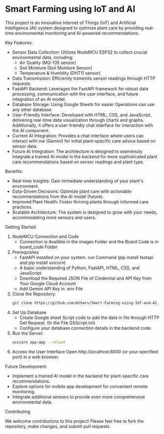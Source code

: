 # Smart Farming using IoT and AI

This project is an innovative Internet of Things (IoT) and Artificial Intelligence (AI) system designed to optimize plant care by providing real-time environmental monitoring and AI-powered recommendations.

Key Features:

* Sensor Data Collection: Utilizes NodeMCU ESP32 to collect crucial environmental data, including:
    * Air Quality (MQ-135 sensor)
    * Soil Moisture (Soil Moisture Sensor)
    * Temperature & Humidity (DHT11 sensor)
* Data Transmission: Efficiently transmits sensor readings through HTTP requests.
* FastAPI Backend: Leverages the FastAPI framework for robust data processing, communication with the user interface, and future integration of an AI model.
* Database Storage: Using Google Sheets for easier Operations can use any other database
* User-Friendly Interface: Developed with HTML, CSS, and JavaScript, delivering real-time data visualization through charts and graphs. Additionally, it offers a user-friendly chat interface for interaction with the AI component.
* Current AI Integration: Provides a chat interface where users can interact with me (Gemini) for initial plant-specific care advice based on sensor data.
* Future AI Integration: The architecture is designed to seamlessly integrate a trained AI model in the backend for more sophisticated plant care recommendations based on sensor readings and plant type.

Benefits:

* Real-time Insights: Gain immediate understanding of your plant's environment.
* Data-Driven Decisions: Optimize plant care with actionable recommendations from the AI model (future).
* Improved Plant Health: Foster thriving plants through informed care practices.
* Scalable Architecture: The system is designed to grow with your needs, accommodating more sensors and users.

Getting Started

1. NodeMCU Connection and Code
   * Connection is Availible in the images Folder and the Board Code is in board_code Folder
2.  Prerequisites
    * FastAPI installed on your system. run Command (pip install fastapi and pip install uvicorn)
    * A basic understanding of Python, FastAPI, HTML, CSS, and JavaScript.
    * Download the Required JSON File of Credential and API Key from Your Google Cloud Account
    * Add Gemini API Key in .env File
3. Clone the Repository:
   ```bash
   git clone https://github.com/Atharv/Smart-Farming-using-IoT-and-AI.git
   ```
4. Set Up Database
   - Create Google sheet Script code to add the data in file through HTTP Get Request. (In the File GSScript.txt)
   - Configure your database connection details in the backend code.
5. Run the Server:
   ```bash
   uvicorn app:app --reload
6. Access the User Interface
   Open http://localhost:8000 (or your specified port) in a web browser.

Future Development:

* Implement a trained AI model in the backend for plant-specific care recommendations.
* Explore options for mobile app development for convenient remote monitoring.
* Integrate additional sensors to provide even more comprehensive environmental data.

Contributing

We welcome contributions to this project! Please feel free to fork the repository, make changes, and submit pull requests.
